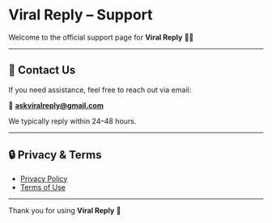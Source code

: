 # Viral Reply – Support

Welcome to the official support page for **Viral Reply** 📖✨

---

## 💬 Contact Us

If you need assistance, feel free to reach out via email:

📩 **[askviralreply@gmail.com](mailto:askviralreply@gmail.com)**

We typically reply within 24–48 hours.

---

## 🔒 Privacy & Terms

- [Privacy Policy]([https://tuzcuumut.github.io/pray-bible-privacy-policy/])
- [Terms of Use]([https://www.apple.com/legal/internet-services/itunes/dev/stdeula/])

---

Thank you for using **Viral Reply** 🙏  
